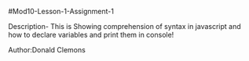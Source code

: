 #Mod10-Lesson-1-Assignment-1

Description- This is Showing comprehension of syntax in javascript and how to declare variables and print them in console!

Author:Donald Clemons
